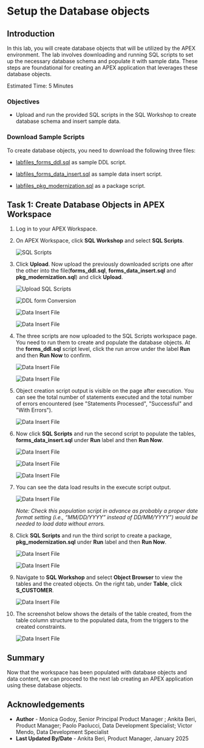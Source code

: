 # Setup the Database objects

## Introduction

In this lab, you will create database objects that will be utilized by the APEX environment. The lab involves downloading and running SQL scripts to set up the necessary database schema and populate it with sample data. These steps are foundational for creating an APEX application that leverages these database objects.

Estimated Time: 5 Minutes

### Objectives

- Upload and run the provided SQL scripts in the SQL Workshop to create database schema and insert sample data.

### Download Sample Scripts

To create database objects, you need to download the following three files:

- [labfiles\_forms\_ddl.sql](https://c4u04.objectstorage.us-ashburn-1.oci.customer-oci.com/p/EcTjWk2IuZPZeNnD_fYMcgUhdNDIDA6rt9gaFj_WZMiL7VvxPBNMY60837hu5hga/n/c4u04/b/livelabsfiles/o/labfiles%2Fforms_ddl.sql) as sample DDL script.

- [labfiles\_forms\_data\_insert.sql](https://c4u04.objectstorage.us-ashburn-1.oci.customer-oci.com/p/EcTjWk2IuZPZeNnD_fYMcgUhdNDIDA6rt9gaFj_WZMiL7VvxPBNMY60837hu5hga/n/c4u04/b/livelabsfiles/o/labfiles%2Fforms_data_insert.sql) as sample data insert script.

- [labfiles\_pkg\_modernization.sql](https://c4u04.objectstorage.us-ashburn-1.oci.customer-oci.com/p/EcTjWk2IuZPZeNnD_fYMcgUhdNDIDA6rt9gaFj_WZMiL7VvxPBNMY60837hu5hga/n/c4u04/b/livelabsfiles/o/labfiles%2Fpkg_modernization.sql) as a package script.

## Task 1: Create Database Objects in APEX Workspace

1. Log in to your APEX Workspace.

2. On APEX Workspace, click **SQL Workshop** and select **SQL Scripts**.

    ![SQL Scripts](images/sql-scripts.png " ")

3. Click **Upload**. Now upload the previously downloaded scripts one after the other into the file(**forms\_ddl.sql**, **forms\_data\_insert.sql** and **pkg_modernization.sql**) and click **Upload**.

    ![Upload SQL Scripts](images/upload-script.png " ")

    ![DDL form Conversion](images/forms-ddl.png " ")

    ![Data Insert File](images/forms-data-insert.png " ")

    ![Data Insert File](images/pkg.png " ")

4. The three scripts are now uploaded to the SQL Scripts workspace page. You need to run them to create and populate the database objects. At the **forms\_ddl.sql** script level, click the run arrow under the label **Run** and then **Run Now** to confirm.

    ![Data Insert File](images/run-forms-ddl.png " ")

    ![Data Insert File](images/run-now-forms-ddl.png " ")

5. Object creation script output is visible on the page after execution. You can see the total number of statements executed and the total number of errors encountered (see "Statements Processed", "Successful" and "With Errors").

    ![Data Insert File](images/scripts.png " ")

6. Now click **SQL Scripts** and run the second script to populate the tables, **forms\_data\_insert.sql** under **Run** label and then **Run Now**.

     ![Data Insert File](images/sql-script.png " ")

    ![Data Insert File](images/run-data-insertt.png " ")

    ![Data Insert File](images/run-now-data-insertt.png " ")

7. You can see the data load results in the execute script output.

    ![Data Insert File](images/successful-data-insert.png " ")

    *Note: Check this population script in advance as probably a proper date format setting (i.e., “MM/DD/YYYY” instead of DD/MM/YYYY”) would be needed to load data without errors.*

8. Click **SQL Scripts** and run the third script to create a package, **pkg_modernization.sql** under **Run** label and then **Run Now**.

    ![Data Insert File](images/run-pkg.png " ")

    ![Data Insert File](images/run-now-pkg.png " ")

9. Navigate to **SQL Workshop** and select **Object Browser** to view the tables and the created objects. On the right tab, under **Table**, click **S\_CUSTOMER**.

    ![Data Insert File](images/navigate-object.png " ")

10. The screenshot below shows the details of the table created, from the table column structure to the populated data, from the triggers to the created constraints.

    ![Data Insert File](images/customer-data.png " ")

## Summary

Now that the workspace has been populated with database objects and data content, we can proceed to the next lab creating an APEX application using these database objects.

## Acknowledgements

- **Author** - Monica Godoy, Senior Principal Product Manager ; Ankita Beri, Product Manager; Paolo Paolucci, Data Development Specialist; Victor Mendo, Data Development Specialist
- **Last Updated By/Date** - Ankita Beri, Product Manager, January 2025
